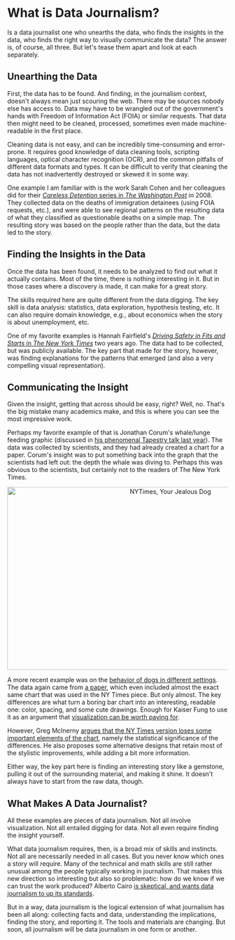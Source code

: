 # What is Data Journalism?

Is a data journalist one who unearths the data, who finds the insights in the data, who finds the right way to visually communicate the data? The answer is, of course, all three. But let's tease them apart and look at each separately.

## Unearthing the Data

First, the data has to be found. And finding, in the journalism context, doesn't always mean just scouring the web. There may be sources nobody else has access to. Data may have to be wrangled out of the government's hands with Freedom of Information Act (FOIA) or similar requests. That data then might need to be cleaned, processed, sometimes even made machine-readable in the first place.

Cleaning data is not easy, and can be incredibly time-consuming and error-prone. It requires good knowledge of data cleaning tools, scripting languages, optical character recognition (OCR), and the common pitfalls of different data formats and types. It can be difficult to verify that cleaning the data has not inadvertently destroyed or skewed it in some way.

One example I am familiar with is the work Sarah Cohen and her colleagues did for their <a href="http://www.washingtonpost.com/wp-srv/nation/specials/immigration/index.html"><em>Careless Detention</em> series in <em>The Washington Post</em></a> in 2008. They collected data on the deaths of immigration detainees (using FOIA requests, etc.), and were able to see regional patterns on the resulting data of what they classified as questionable deaths on a simple map. The resulting story was based on the people rather than the data, but the data led to the story.

## Finding the Insights in the Data

Once the data has been found, it needs to be analyzed to find out what it actually contains. Most of the time, there is nothing interesting in it. But in those cases where a discovery is made, it can make for a great story.

The skills required here are quite different from the data digging. The key skill is data analysis: statistics, data exploration, hypothesis testing, etc. It can also require domain knowledge, e.g., about economics when the story is about unemployment, etc.

One of my favorite examples is Hannah Fairfield's <a href="http://www.nytimes.com/interactive/2012/09/17/science/driving-safety-in-fits-and-starts.html"><em>Driving Safety in Fits and Starts</em> in <em>The New York Times</em></a> two years ago. The data had to be collected, but was publicly available. The key part that made for the story, however, was finding explanations for the patterns that emerged (and also a very compelling visual representation).

## Communicating the Insight

Given the insight, getting that across should be easy, right? Well, no. That's the big mistake many academics make, and this is where you can see the most impressive work.

Perhaps my favorite example of that is Jonathan Corum's whale/lunge feeding graphic (discussed in <a href="http://style.org/tapestry/">his phenomenal Tapestry talk last year</a>). The data was collected by scientists, and they had already created a chart for a paper. Corum's insight was to put something back into the graph that the scientists had left out: the depth the whale was diving to. Perhaps this was obvious to the scientists, but certainly not to the readers of The New York Times.

<p align="center"><img class="aligncenter size-medium wp-image-8288" src="https://media.eagereyes.org/wp-content/uploads/2014/07/nytimes-jealous-dog.png" alt="NYTimes, Your Jealous Dog" width="730" height="418" /></p>

A more recent example was on the <a href="http://www.nytimes.com/2014/07/24/science/entering-gray-area-study-says-dogs-can-be-green-with-envy.html">behavior of dogs in different settings</a>. The data again came from <a href="http://www.plosone.org/article/info%3Adoi%2F10.1371%2Fjournal.pone.0094597">a paper</a>, which even included almost the exact same chart that was used in the NY Times piece. But only almost. The key differences are what turn a boring bar chart into an interesting, readable one: color, spacing, and some cute drawings. Enough for Kaiser Fung to use it as an argument that <a href="http://junkcharts.typepad.com/junk_charts/2014/07/the-top-dog-among-jealous-dogs.html">visualization can be worth paying for</a>.

However, Greg McInerny <a href="http://wunderbilder.wordpress.com/2014/07/28/visualising-the-significance-of-jealous-dogs/">argues that the NY Times version loses some important elements of the chart</a>, namely the statistical significance of the differences. He also proposes some alternative designs that retain most of the stylistic improvements, while adding a bit more information.

Either way, the key part here is finding an interesting story like a gemstone, pulling it out of the surrounding material, and making it shine. It doesn't always have to start from the raw data, though.

## What Makes A Data Journalist?

All these examples are pieces of data journalism. Not all involve visualization. Not all entailed digging for data. Not all even require finding the insight yourself.

What data journalism requires, then, is a broad mix of skills and instincts. Not all are necessarily needed in all cases. But you never know which ones a story will require. Many of the technical and math skills are still rather unusual among the people typically working in journalism. That makes this new direction so interesting but also so problematic: how do we know if we can trust the work produced? Alberto Cairo <a href="http://www.niemanlab.org/2014/07/alberto-cairo-data-journalism-needs-to-up-its-own-standards/">is skeptical, and wants data journalism to up its standards</a>.

But in a way, data journalism is the logical extension of what journalism has been all along: collecting facts and data, understanding the implications, finding the story, and reporting it. The tools and materials are changing. But soon, all journalism will be data journalism in one form or another.
